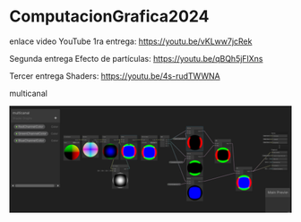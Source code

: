 # ComputacionGrafica2024


enlace video YouTube 1ra entrega: https://youtu.be/vKLww7jcRek

Segunda entrega Efecto de partículas: https://youtu.be/qBQh5jFlXns
 
Tercer entrega Shaders: https://youtu.be/4s-rudTWWNA

multicanal 
 
![image](https://github.com/icallepe/ComputacionGrafica2024/blob/main/Assets/Shader/multicanal.png)

